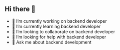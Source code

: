 ## Hi there 👋

<!--
Here are some ideas to get you started:
-->

- 🔭 I’m currently working on backend developer
- 🌱 I’m currently learning backend developer
- 👯 I’m looking to collaborate on backend developer
- 🤔 I’m looking for help with backend developer
- 💬 Ask me about backend development
